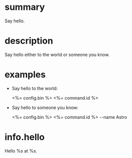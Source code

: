 # summary

Say hello.

# description

Say hello either to the world or someone you know.

# examples

- Say hello to the world:

  <%= config.bin %> <%= command.id %>

- Say hello to someone you know:

  <%= config.bin %> <%= command.id %> --name Astro

# info.hello

Hello %s at %s.
